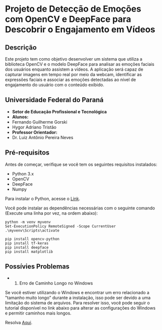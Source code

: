 # Projeto de Detecção de Emoções com OpenCV e DeepFace para Descobrir o Engajamento em Vídeos

## Descrição

Este projeto tem como objetivo desenvolver um sistema que utiliza a biblioteca OpenCV e o modelo DeepFace para analisar as emoções faciais dos usuários enquanto assistem a vídeos. A aplicação será capaz de capturar imagens em tempo real por meio da webcam, identificar as expressões faciais e associar as emoções detectadas ao nível de engajamento do usuário com o conteúdo exibido.

## Universidade Federal do Paraná

- **Setor de Educação Profissional e Tecnológica**
- **Alunos:** 
- Fernando Guilherme Gorski 
- Hygor Adriano Tristão
- **Professor Orientador:** 
- Dr. Luiz Antônio Pereira Neves

## Pré-requisitos

Antes de começar, verifique se você tem os seguintes requisitos instalados:

- Python 3.x
- OpenCV
- DeepFace
- Numpy

Para instalar o Python, acesse o [Link](https://www.python.org/downloads/).

Você pode instalar as dependências necessárias com o seguinte comando (Execute uma linha por vez, na ordem abaixo):

```bashq
python -m venv myvenv 
Set-ExecutionPolicy RemoteSigned -Scope CurrentUser
.\myvenv\Scripts\activate  

pip install opencv-python
pip install tf-keras
pip install deepface
pip install matplotlib
```

## Possívies Problemas

- 1. Erro de Caminho Longo no Windows

Se você estiver utilizando o Windows e encontrar um erro relacionado a "tamanho muito longo" durante a instalação, isso pode ser devido a uma limitação do sistema de arquivos. Para resolver isso, você pode seguir o tutorial disponível no link abaixo para alterar as configurações do Windows e permitir caminhos mais longos.

Resolva [Aqui](https://medium.com/@mariem.jabloun/how-to-fix-python-package-installation-long-path-support-os-error-59ab7e9bf10a).

